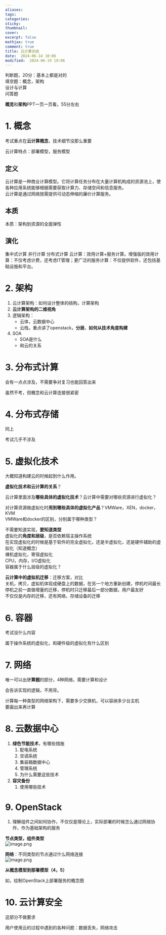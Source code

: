 ```yaml
---
aliases: 
tags: 
categories:
sticky:
thumbnail:
cover: 
excerpt: false
mathjax: true
comment: true
title: 云计算总结
date:  2024-06-14 10:06
modified:  2024-06-19 19:06
---
```


判断题，20分：基本上都是对的  
填空题：概念，架构  
设计与计算  
问答题

**概览**和**架构**PPT一页一页看，55分左右

# 1. 概念

考试重点在**云计算概念**，技术细节没那么重要

云计算特点：部署模型，服务模型


## 定义

云计算是一种商业计算模型。它将计算任务分布在大量计算机构成的资源池上，使各种应用系统能够根据需要获取计算力、存储空间和信息服务。  
云计算是通过网络按需提供可动态伸缩的廉价计算服务。

## 本质

本质：架构到资源的全面弹性

## 演化

集中式计算
并行计算
分布式计算
云计算：效用计算+服务计算。增强版的效用计算：不仅考虑计费，还考虑IT管理；更广泛的服务计算：不仅提供软件，还包括基础设施和平台。

# 2. 架构

1. 云计算架构：如何设计整体的结构，计算架构
2. **云计算架构的二维视角**
3. 逻辑架构：
	- 云体，云数据中心
	- 云栈，重点讲了openstack，**分层**，**如何从技术角度构建**
4. SOA
	- SOA是什么
	- 和云的关系

# 3. 分布式计算

会有一点点涉及，不需要争对复习也能回答出来

虽然不考，但概念和云计算连接很紧密

# 4. 分布式存储

同上

考试几乎不涉及

# 5. 虚拟化技术

大概知道构建云的时候起到什么作用。

**虚拟化技术和云计算的关系**？

云计算里面涉及**哪些具体的虚拟化技术**？云计算中需要对哪些资源进行虚拟化？

对计算资源做虚拟化时**用到哪些具体的虚拟化产品**？VMWare，XEN，docker，KVM  
VMWare和docker的区别，分别属于哪种类型？

不需要知道实现，**要知道类型**  
虚拟化的**角度和层级**，是否依赖宿主操作系统  
在实现虚拟化的时候是基于软件的完全虚拟化，还是半虚拟化，还是硬件辅助的虚拟化（知道概念）  
裸机虚拟化，寄宿虚拟化  
CPU，内存，I/O虚拟化  
容器属于什么层级的虚拟化？

**云计算中的虚拟机迁移**：迁移方案，对比  
关机，拷贝，虚拟机体现成硬盘上的数据，在另一个地方重新创建，停机时间最长  
停机之前一直做增量的迁移，停机时只迁移最后一部分数据，用户最友好  
不仅仅是内存的迁移，还有网络，存储设备的迁移

# 6. 容器

考试没什么内容

属于操作系统的虚拟化，和硬件级的虚拟化有什么区别

# 7. 网络

唯一可以出**计算题**的部分，4种网络，需要计算和设计

会告诉实现的逻辑，不用背。

计算每一种类型的网络架构下，需要多少交换机，可以容纳多少台主机  
要画出来再计算

# 8. 云数据中心

1. **绿色节能技术**，有哪些措施
	1. 配电系统
	2. 空调系统
	3. 集装箱数据中心
	4. 管理系统
	5. 为什么需要这些技术
2. **容灾备份**
	1. 使用哪些技术

# 9. OpenStack

1. 理解组件之间如何协作，不仅仅是理论上，实际部署的时候怎么通过网络协作，作为基础架构的服务

**节点类型，组件类型**  
![image.png](https://chillcharlie-img.oss-cn-hangzhou.aliyuncs.com/image%2F2024%2F06%2F14%2F11-02-20-ec1653518bd49190a90cfcba346a8c81-20240614110218-8e3862.png)

**网络**：不同类型的节点通过什么网络连接  
![image.png](https://chillcharlie-img.oss-cn-hangzhou.aliyuncs.com/image%2F2024%2F06%2F14%2F11-03-36-5637f682906edaa1f8bfa9892e720df1-20240614110334-902fb1.png)

**从概念模型到部署模型（4，5）**

如，绘制OpenStack上部署服务的概念图

# 10. 云计算安全

这部分不做要求

用户使用云的过程中遇到的各种问题：数据丢失，网络攻击
